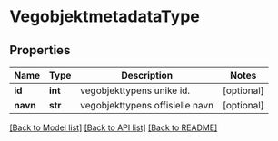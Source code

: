 # VegobjektmetadataType

## Properties
Name | Type | Description | Notes
------------ | ------------- | ------------- | -------------
**id** | **int** | vegobjekttypens unike id. | [optional] 
**navn** | **str** | vegobjekttypens offisielle navn | [optional] 

[[Back to Model list]](../README.md#documentation-for-models) [[Back to API list]](../README.md#documentation-for-api-endpoints) [[Back to README]](../README.md)

